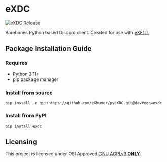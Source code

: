 # eXDC
[![eXDC Release](https://github.com/eXhumer/pyeXDC/actions/workflows/release.yml/badge.svg?branch=dev)](https://github.com/eXhumer/pyeXDC/actions/workflows/release.yml)

Barebones Python based Discord client. Created for use with [eXF1LT](https://github.com/eXhumer/pyeXF1LT).

## Package Installation Guide
### Requires
* Python 3.11+
* pip package manager

### Install from source
```console
pip install -e git+https://github.com/eXhumer/pyeXDC.git@dev#egg=exdc
```

### Install from PyPI
```console
pip install exdc
```

## Licensing
This project is licensed under OSI Approved [GNU AGPLv3 **ONLY**](./COPYING.md).
